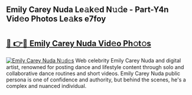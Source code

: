 ## Emily Carey Nuda Le𝚊k𝚎d N𝚞𝚍e - Part-Y4n Vid𝚎o Photos Le𝚊ks e7foy

# <h2><a href="http://fbf99y.evod.top/?m=Emily+Carey+Nuda">🔗 👉🔴 Emily Carey Nuda Vid𝚎o Ph𝚘t𝚘s</a></h2>

[![Emily Carey Nuda N𝚞d𝚎s](https://i.imgur.com/8V9OHl7.gif)](http://fbf99y.evod.top/?m=Emily+Carey+Nuda)
Web celebrity Emily Carey Nuda and digital artist, renowned for posting dance and lifestyle content through solo and collaborative dance routines and short videos. Emily Carey Nuda public persona is one of confidence and authority, but behind the scenes, he's a complex and nuanced individual. 
